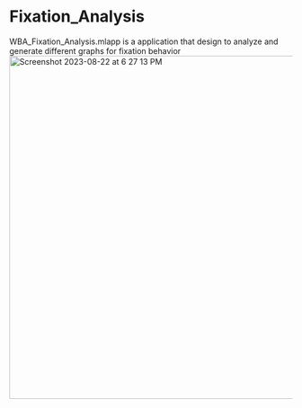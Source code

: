 # Fixation_Analysis
WBA_Fixation_Analysis.mlapp is a application that design to analyze and generate different graphs for fixation behavior <img width="611" alt="Screenshot 2023-08-22 at 6 27 13 PM" src="https://github.com/NEUGUAGE/Fixation_Analysis/assets/87538313/69d88f49-a6a1-4895-8e0a-e5011a2eac95">
